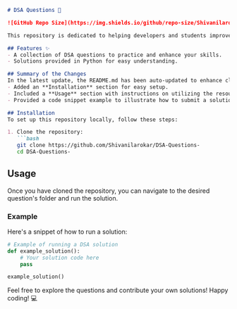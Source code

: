 ```markdown
# DSA Questions 🚀

![GitHub Repo Size](https://img.shields.io/github/repo-size/Shivanilarokar/DSA-Questions-) ![Contributors](https://img.shields.io/github/contributors/Shivanilarokar/DSA-Questions-) ![Issues](https://img.shields.io/github/issues/Shivanilarokar/DSA-Questions-)

This repository is dedicated to helping developers and students improve their skills in Data Structures and Algorithms (DSA) through a collection of curated questions and solutions.

## Features ✨
- A collection of DSA questions to practice and enhance your skills.
- Solutions provided in Python for easy understanding.

## Summary of the Changes
In the latest update, the README.md has been auto-updated to enhance clarity and usability. Key changes include:
- Added an **Installation** section for easy setup.
- Included a **Usage** section with instructions on utilizing the resources.
- Provided a code snippet example to illustrate how to submit a solution.

## Installation
To set up this repository locally, follow these steps:

1. Clone the repository:
   ```bash
   git clone https://github.com/Shivanilarokar/DSA-Questions-
   cd DSA-Questions-
   ```

## Usage
Once you have cloned the repository, you can navigate to the desired question's folder and run the solution.

### Example
Here's a snippet of how to run a solution:
```python
# Example of running a DSA solution
def example_solution():
    # Your solution code here
    pass

example_solution()
```

Feel free to explore the questions and contribute your own solutions! Happy coding! 💻
```